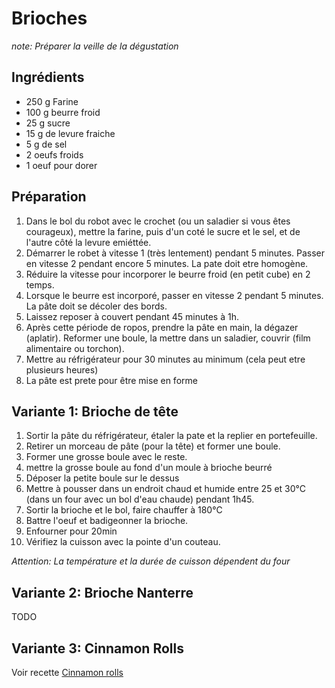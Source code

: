 # Brioches

_note: Préparer la veille de la dégustation_

## Ingrédients
* 250 g Farine
* 100 g beurre froid
* 25 g sucre
* 15 g de levure fraiche
* 5 g de sel
* 2 oeufs froids
* 1 oeuf pour dorer

## Préparation

1. Dans le bol du robot avec le crochet (ou un saladier si vous êtes courageux), mettre la farine, puis d'un coté le sucre et le sel, et de l'autre côté la levure emiéttée.
2. Démarrer le robet à vitesse 1 (très lentement) pendant 5 minutes. Passer en vitesse 2 pendant encore 5 minutes. La pate doit etre homogène.
3. Réduire la vitesse pour incorporer le beurre froid (en petit cube) en 2 temps.
4. Lorsque le beurre est incorporé, passer en vitesse 2 pendant 5 minutes. La pâte doit se décoler des bords.
5. Laissez reposer à couvert pendant 45 minutes à 1h.
6. Après cette période de ropos, prendre la pâte en main, la dégazer (aplatir). Reformer une boule, la mettre dans un saladier, couvrir (film alimentaire ou torchon).
7. Mettre au réfrigérateur pour 30 minutes au minimum (cela peut etre plusieurs heures)
8. La pâte est prete pour être mise en forme

## Variante 1: Brioche de tête

1. Sortir la pâte du réfrigérateur, étaler la pate et la replier en portefeuille.
2. Retirer un morceau de pâte (pour la tête) et former une boule.
3. Former une grosse boule avec le reste.
4. mettre la grosse boule au fond d'un moule à brioche beurré
5. Déposer la petite boule sur le dessus
6. Mettre à pousser dans un endroit chaud et humide entre 25 et 30°C (dans un four avec un bol d'eau chaude) pendant 1h45.
7. Sortir la brioche et le bol, faire chauffer à 180°C
8. Battre l'oeuf et badigeonner la brioche.
9. Enfourner pour 20min
10. Vérifiez la cuisson avec la pointe d'un couteau.

_Attention: La température et la durée de cuisson dépendent du four_

## Variante 2: Brioche Nanterre

TODO

## Variante 3: Cinnamon Rolls

Voir recette [Cinnamon rolls](https://github.com/jaypif/recettes/blob/master/desserts/gourmandises/cinnamon-rolls.md)
